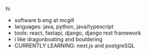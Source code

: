 hi
- software b.eng at mcgill
- languages: java, python, java/typescript
- tools: react, fastapi, django, django rest framework
- i like dragonboating and bouldering
- CURRENTLY LEARNING: next.js and postgreSQL

<!---
dyune/dyune is a ✨ special ✨ repository because its `README.md` (this file) appears on your GitHub profile.
You can click the Preview link to take a look at your changes.
--->
